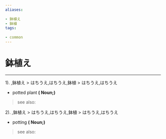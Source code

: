 ```yaml
---
aliases:
    
- 鉢植え
- 鉢植
tags:
    
- common
---
```


# 鉢植え
---
1).
,鉢植え > はちうえ,はちうえ,鉢植 > はちうえ,はちうえ

- potted plant
**( Noun;)**
> see also: 
            
2).
,鉢植え > はちうえ,はちうえ,鉢植 > はちうえ,はちうえ

- potting
**( Noun;)**
> see also: 
            